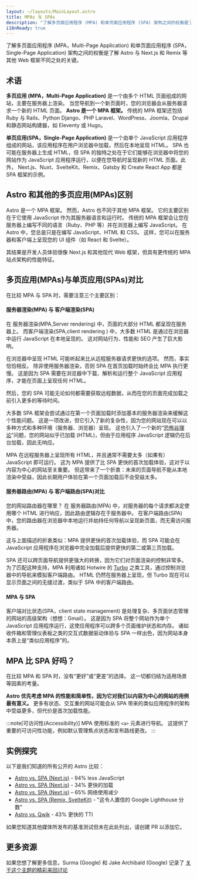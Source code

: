 ```yaml
---
layout: ~/layouts/MainLayout.astro
title: MPAs 与 SPAs
description: "了解多页面应用程序 (MPA) 和单页面应用程序 (SPA) 架构之间的权衡是了解 Astro 与其他 Web 框架的不同之处的关键。"
i18nReady: true
---
```


了解多页面应用程序 (MPA，Multi-Page Application) 和单页面应用程序 (SPA，Single-Page Application) 架构之间的权衡是了解 Astro 与 Next.js 和 Remix 等其他 Web 框架不同之处的关键。

## 术语

**多页应用 (MPA，Multi-Page Application)** 是一个由多个 HTML 页面组成的网站，主要在服务器上渲染。 当您导航到一个新页面时，您的浏览器会从服务器请求一个新的 HTML 页面。 **Astro 是一个 MPA 框架。** 传统的 MPA 框架还包括 Ruby 与 Rails、Python Django、PHP Laravel、WordPress、Joomla、Drupal 和静态网站构建器，如 Eleventy 或 Hugo。

**单页应用(SPA，Single-Page Application)** 是一个由单个 JavaScript 应用程序组成的网站，该应用程序在用户浏览器中加载，然后在本地呈现 HTML。 SPA 也可能在服务器上生成 HTML，但 SPA 的独特之处在于它们能够在浏览器中将您的网站作为 JavaScript 应用程序运行，以便在您导航时呈现新的 HTML 页面。此外， Next.js、Nuxt、SvelteKit、Remix、Gatsby 和 Create React App 都是 SPA 框架的示例。

## Astro 和其他的多页应用(MPAs)区别 

Astro 是一个 MPA 框架。 然而，Astro 也不同于其他 MPA 框架。 它的主要区别在于它使用 JavaScript 作为其服务器语言和运行时。 传统的 MPA 框架会让您在服务器上编写不同的语言（Ruby、PHP 等）并在浏览器上编写 JavaScript。 在 Astro 中，您总是只是在编写 JavaScript、HTML 和 CSS。 这样，您可以在服务器和客户端上呈现您的 UI 组件（如 React 和 Svelte）。

其结果是开发人员体验很像 Next.js 和其他现代 Web 框架，但具有更传统的 MPA 站点架构的性能特征。

## 多页应用(MPAs)与单页应用(SPAs)对比 

在比较 MPA 与 SPA 时，需要注意三个主要区别：

####  服务器渲染(MPA) 与 客户端渲染(SPA)

在 服务器渲染(MPA,Server rendering) 中，页面的大部分 HTML 都呈现在服务器上。 而客户端渲染(SPA,client rendering ) 中，大多数 HTML 是通过在浏览器中运行 JavaScript 在本地呈现的。 这对网站行为、性能和 SEO 产生了巨大影响。

在浏览器中呈现 HTML 可能听起来比从远程服务器请求更快的选项。 然而，事实恰恰相反。 除非使用服务器渲染，否则 SPA 在首页加载时始终会比 MPA 执行更慢。 这是因为 SPA 需要在浏览器中下载、解析和运行整个 JavaScript 应用程序，才能在页面上呈现任何 HTML。 

然后，您的 SPA 可能无论如何都需要获取远程数据，从而在您的页面完成加载之前引入更多的等待时间。

大多数 SPA 框架会尝试通过在第一个页面加载时添加基本的服务器渲染来缓解这个性能问题。 这是一项改进，但它引入了新的复杂性，因为您的网站现在可以以多种方式和多种环境（服务器、浏览器）呈现。 这也引入了一个新的“[恐怖谷理论](https://zh.wikipedia.org/zh-tw/%E6%81%90%E6%80%96%E8%B0%B7%E7%90%86%E8%AE%BA)”问题，您的网站似乎已加载 (HTML)，但由于应用程序 JavaScript 逻辑仍在后台加载，因此无响应。

MPA 在远程服务器上呈现所有 HTML，并且通常不需要太多（如果有）JavaScript 即可运行。 这为 MPA 提供了比 SPA 更快的首次加载体验，这对于以内容为中心的网站至关重要。 但这带来了一个折衷：未来的页面导航不能从本地渲染中受益，因此长期用户体验在第一个页面加载后不会受益太多。

#### 服务器路由(MPA) 与 客户端路由(SPA)对比

您的网站路由器在哪里？ 在 服务器路由(MPA) 中，对服务器的每个请求都决定使用哪个 HTML 进行响应，因此路由逻辑存在于服务器中。 在客户端路由(SPA) 中，您的路由器在浏览器中本地运行并劫持任何导航以呈现新页面，而无需访问服务器。

这与上面描述的折衷类似：MPA 提供更快的首次加载体验，而 SPA 可能会在 JavaScript 应用程序在浏览器中完全加载后提供更快的第二或第三页加载。

SPA 还可以跨页面导航提供更强大的转换，因为它们对页面渲染的控制非常多。 为了匹配这种支持，MPA 利用诸如 Hotwire 的 [Turbo](https://turbo.hotwired.dev/) 之类工具，通过控制浏览器中的导航来模拟客户端路由。 HTML 仍然在服务器上呈现，但 Turbo 现在可以显示页面之间的无缝过渡，类似于 SPA 中的客户端路由。

#### MPA 与 SPA

客户端对比状态(SPA，client state management) 是处理复杂、多页面状态管理的网站的高级架构（想想：Gmail）。 这是因为 SPA 将整个网站作为单个 JavaScript 应用程序运行，这使应用程序可以跨多个页面维护状态和内存。 诸如收件箱和管理仪表板之类的交互式数据驱动体验与 SPA 一样出色，因为网站本身本质上是“类似应用程序”的。


## MPA 比 SPA 好吗？

在比较 MPA 和 SPA 时，没有“更好”或“更差”的选择。 这一切都归结为适用场景等因素的考量。

**Astro 优先考虑 MPA 的性能和简单性，因为它对我们以内容为中心的网站的用例最有意义。** 更多有状态、交互重的网站可能会从 SPA 带来的类似应用程序的架构中受益更多，但代价是首次加载性能。

:::note[可访问性(Accessibility)]
MPA 使用标准的 `<a>` 元素进行导航。 这提供了重要的可访问性功能，例如默认管理焦点状态和宣布路线更改。
:::

## 实例探究

以下是我们知道的所有公开的 Astro 比较：

- [Astro vs. SPA (Next.js)](https://twitter.com/t3dotgg/status/1437195415439360003) - 94% less JavaScript
- [Astro vs. SPA (Next.js)](https://twitter.com/jlengstorf/status/1442707241627385860?lang=en) - 34% 更快的加载
- [Astro vs. SPA (Next.js)](https://vanntile.com/blog/next-to-astro) – 65% 网络使用减少
- [Astro vs. SPA (Remix, SvelteKit)](https://www.youtube.com/watch?v=2ZEMb_H-LYE&t=8163s) - "这令人置信的 Google Lighthouse 分数"
- [Astro vs. Qwik](https://www.youtube.com/watch?v=2ZEMb_H-LYE&t=8504s) - 43% 更快的 TTI

如果您知道其他媒体所发布的基准测试但未在此处列出，请创建 PR 以添加它。

## 更多资源

如果您想了解更多信息，Surma (Google) 和 Jake Archibald (Google) 记录了 [关于这个主题的精彩来回讨论](https://www.youtube.com/watch?v=ivLhf3hq7eM)
